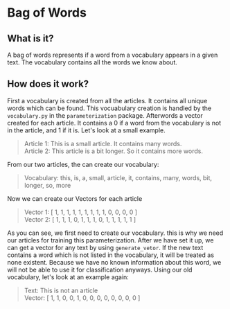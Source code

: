 # Bag of Words

## What is it?
A bag of words represents if a word from a vocabulary appears in a given text. The vocabulary contains all the words we know about.

## How does it work?
First a vocabulary is created from all the articles. It contains all unique words which can be found. This vocuabulary creation is handled by the `vocabulary.py` in the `parameterization` package. Afterwords a vector created for each article. It contains a 0 if a word from the vocabulary is not in the article, and 1 if it is. Let's look at a small example.

> Article 1: This is a small article. It contains many words.  
> Article 2: This article is a bit longer. So it contains more words.

From our two articles, the can create our vocabulary:
> Vocabulary: this, is, a, small, article, it, contains, many, words, bit, longer, so, more

Now we can create our Vectors for each article
> Vector 1: [ 1, 1, 1, 1, 1, 1, 1, 1, 1, 0, 0, 0, 0 ]  
> Vector 2: [ 1, 1, 1, 0, 1, 1, 1, 0, 1, 1, 1, 1, 1 ]

As you can see, we first need to create our vocabulary. this is why we need our articles for training this parameterization. After we have set it up, we can get a vector for any text by using `generate_vetor`. If the new text contains a word which is not listed in the vocabulary, it will be treated as none existent. Because we have no known information about this word, we will not be able to use it for classification anyways. Using our old vocabulary, let's look at an example again:
> Text: This is not an article  
> Vector: [ 1, 1, 0, 0, 1, 0, 0, 0, 0, 0, 0, 0, 0 ]